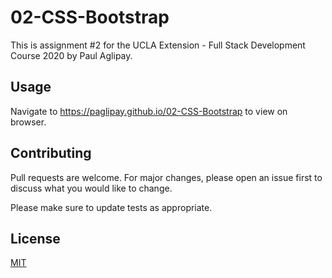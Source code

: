 # 02-CSS-Bootstrap

This is assignment #2 for the UCLA Extension - Full Stack Development Course 2020 by Paul Aglipay.

## Usage

Navigate to https://paglipay.github.io/02-CSS-Bootstrap to view on browser.

## Contributing
Pull requests are welcome. For major changes, please open an issue first to discuss what you would like to change.

Please make sure to update tests as appropriate.

## License
[MIT](https://choosealicense.com/licenses/mit/)